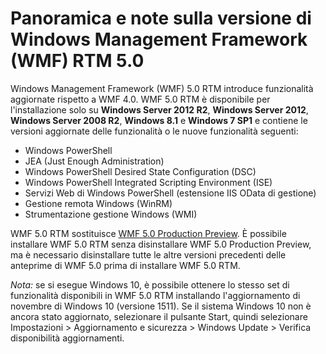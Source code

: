 # <a name="windows-management-framework-wmf-50-rtm-release-notes-overview"></a>Panoramica e note sulla versione di Windows Management Framework (WMF) RTM 5.0

Windows Management Framework (WMF) 5.0 RTM introduce funzionalità aggiornate rispetto a WMF 4.0. WMF 5.0 RTM è disponibile per l'installazione solo su **Windows Server 2012 R2**, **Windows Server 2012**, **Windows Server 2008 R2**, **Windows 8.1** e **Windows 7 SP1** e contiene le versioni aggiornate delle funzionalità o le nuove funzionalità seguenti:

- Windows PowerShell
- JEA (Just Enough Administration)
- Windows PowerShell Desired State Configuration (DSC)
- Windows PowerShell Integrated Scripting Environment (ISE)
- Servizi Web di Windows PowerShell (estensione IIS OData di gestione) 
- Gestione remota Windows (WinRM)
- Strumentazione gestione Windows (WMI) 

WMF 5.0 RTM sostituisce [WMF 5.0 Production Preview](http://blogs.msdn.com/b/powershell/archive/2015/08/31/windows-management-framework-5-0-production-preview-is-now-available.aspx). È possibile installare WMF 5.0 RTM senza disinstallare WMF 5.0 Production Preview, ma è necessario disinstallare tutte le altre versioni precedenti delle anteprime di WMF 5.0 prima di installare WMF 5.0 RTM.

*Nota:* se si esegue Windows 10, è possibile ottenere lo stesso set di funzionalità disponibili in WMF 5.0 RTM installando l'aggiornamento di novembre di Windows 10 (versione 1511). Se il sistema Windows 10 non è ancora stato aggiornato, selezionare il pulsante Start, quindi selezionare Impostazioni > Aggiornamento e sicurezza > Windows Update > Verifica disponibilità aggiornamenti. 
